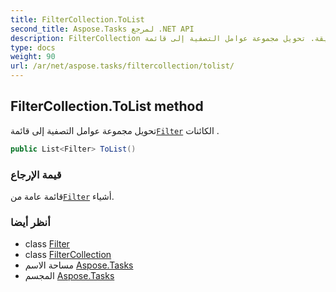 ```yaml
---
title: FilterCollection.ToList
second_title: Aspose.Tasks لمرجع .NET API
description: FilterCollection طريقة. تحويل مجموعة عوامل التصفية إلى قائمةFilter الكائنات .
type: docs
weight: 90
url: /ar/net/aspose.tasks/filtercollection/tolist/
---
```

## FilterCollection.ToList method

تحويل مجموعة عوامل التصفية إلى قائمة[`Filter`](../../filter/) الكائنات .

```csharp
public List<Filter> ToList()
```

### قيمة الإرجاع

قائمة عامة من[`Filter`](../../filter/) أشياء.

### أنظر أيضا

* class [Filter](../../filter/)
* class [FilterCollection](../)
* مساحة الاسم [Aspose.Tasks](../../filtercollection/)
* المجسم [Aspose.Tasks](../../../)


